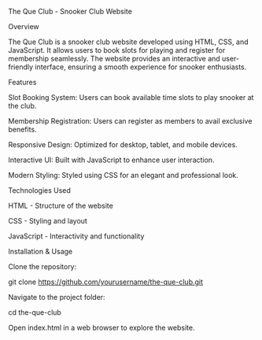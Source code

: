 The Que Club - Snooker Club Website

Overview

The Que Club is a snooker club website developed using HTML, CSS, and JavaScript. It allows users to book slots for playing and register for membership seamlessly. The website provides an interactive and user-friendly interface, ensuring a smooth experience for snooker enthusiasts.

Features

Slot Booking System: Users can book available time slots to play snooker at the club.

Membership Registration: Users can register as members to avail exclusive benefits.

Responsive Design: Optimized for desktop, tablet, and mobile devices.

Interactive UI: Built with JavaScript to enhance user interaction.

Modern Styling: Styled using CSS for an elegant and professional look.

Technologies Used

HTML - Structure of the website

CSS - Styling and layout

JavaScript - Interactivity and functionality

Installation & Usage

Clone the repository:

git clone https://github.com/yourusername/the-que-club.git

Navigate to the project folder:

cd the-que-club

Open index.html in a web browser to explore the website.
